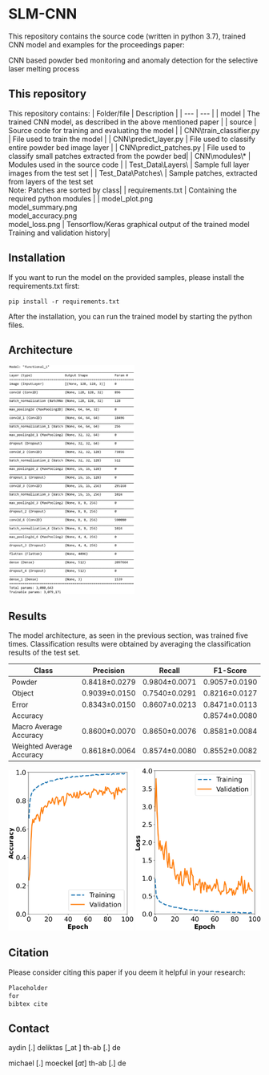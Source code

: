 # **SLM-CNN**

This repository contains the source code (written in python 3.7), trained CNN model and examples for the proceedings paper:

CNN based powder bed monitoring and anomaly detection for the selective laser melting process

## This repository

This repository contains:
| Folder/file | Description |
| --- | --- |
| model | The trained CNN model, as described in the above mentioned paper |
| source | Source code for training and evaluating the model |
| CNN\train_classifier.py | File used to train the model |
| CNN\predict_layer.py | File used to classify entire powder bed image layer |
| CNN\predict_patches.py | File used to classify small patches extracted from the powder bed|
| CNN\modules\\* | Modules used in the source code |
| Test_Data\Layers\ | Sample full layer images from the test set |
| Test_Data\Patches\ | Sample patches, extracted from layers of the test set<br>Note: Patches are sorted by class|
| requirements.txt | Containing the required python modules |
| model_plot.png<br>model_summary.png<br>model_accuracy.png<br>model_loss.png | Tensorflow/Keras graphical output of the trained model<br>Training and validation history|

## Installation

If you want to run the model on the provided samples, please install the requirements.txt first:
```
pip install -r requirements.txt
```
After the installation, you can run the trained model by starting the python files.

## Architecture
<img src="./model_summary.png" width=50% height=50%> 


## Results
The model architecture, as seen in the previous section, was trained five times. Classification results were obtained by averaging the classification results of the test set.

| Class | Precision | Recall | F1-Score |
| --- | --- | --- | --- |
| Powder | 0.8418±0.0279 | 0.9804±0.0071 | 0.9057±0.0190 |
| Object | 0.9039±0.0150 | 0.7540±0.0291 | 0.8216±0.0127 |
| Error | 0.8343±0.0150 | 0.8607±0.0213 | 0.8471±0.0113 |
| Accuracy | | | 0.8574±0.0080 |
| Macro Average Accuracy | 0.8600±0.0070 | 0.8650±0.0076 | 0.8581±0.0084 |
| Weighted Average Accuracy | 0.8618±0.0064 | 0.8574±0.0080 | 0.8552±0.0082 |

<p float="left">
  <img src="/model_accuracy.png" width="250" />
  <img src="/model_loss.png" width="250" /> 
</p>

## **Citation**

Please consider citing this paper if you deem it helpful in your research:

```
Placeholder
for
bibtex cite
```

## **Contact**

aydin [.] deliktas [_at ] th-ab [.] de

michael [.] moeckel [_at_] th-ab [.] de
